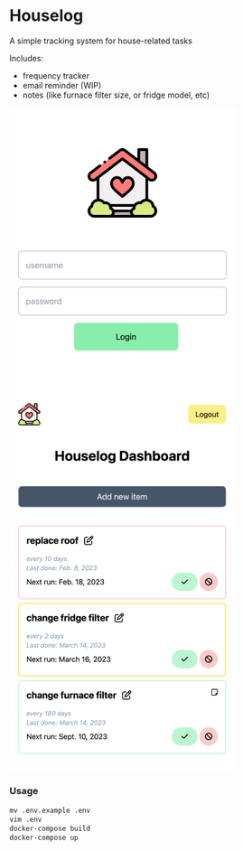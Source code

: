 # Houselog

A simple tracking system for house-related tasks

Includes:
- frequency tracker
- email reminder (WIP)
- notes (like furnace filter size, or fridge model, etc)

<img src="docs/images/login.png" width=400 class="float:left">
<img src="docs/images/dashboard.png" width=400 class="float:left">
<div class="float:none"></div>

### Usage

```
mv .env.example .env
vim .env
docker-compose build
docker-compose up
```
